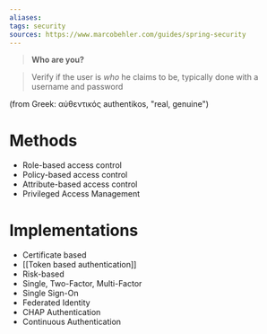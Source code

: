 ```yaml
---
aliases: 
tags: security
sources: https://www.marcobehler.com/guides/spring-security
---
```

> **Who are you?**

> Verify if the user is _who_ he claims to be, typically done with a username and password

(from Greek: αὐθεντικός authentikos, "real, genuine")

# Methods
- Role-based access control
- Policy-based access control 
- Attribute-based access control
- Privileged Access Management

# Implementations
- Certificate based
- [[Token based authentication]]
- Risk-based
- Single, Two-Factor, Multi-Factor
- Single Sign-On 
- Federated Identity
- CHAP Authentication
- Continuous Authentication